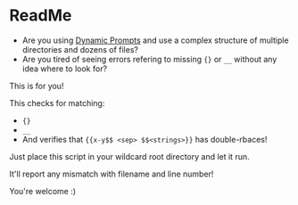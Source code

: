 # ReadMe

* Are you using [Dynamic Prompts](https://github.com/adieyal/sd-dynamic-prompts) and use a complex structure of multiple directories and dozens of files?
* Are you tired of seeing errors refering to missing ``{}`` or ``__`` without any idea where to look for?

This is for you!

This checks for matching:
* ``{}``
* ``__``
* And verifies that ``{{x-y$$ <sep> $$<strings>}}`` has double-rbaces!

Just place this script in your wildcard root directory and let it run.

It'll report any mismatch with filename and line number!

You're welcome :)
